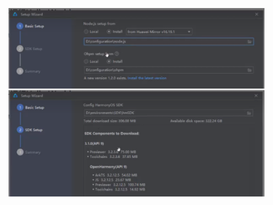 ![](../photo/Pasted%20image%2020250624163007.png)
![](../photo/Pasted%20image%2020250624163105.png)
